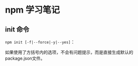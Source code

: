 # npm 学习笔记

## init 命令

`npm init [-f|--force|-y|--yes]`：

如果使用了方括号内的选项，不会有问题提示，而是直接生成默认的package.json文件。
